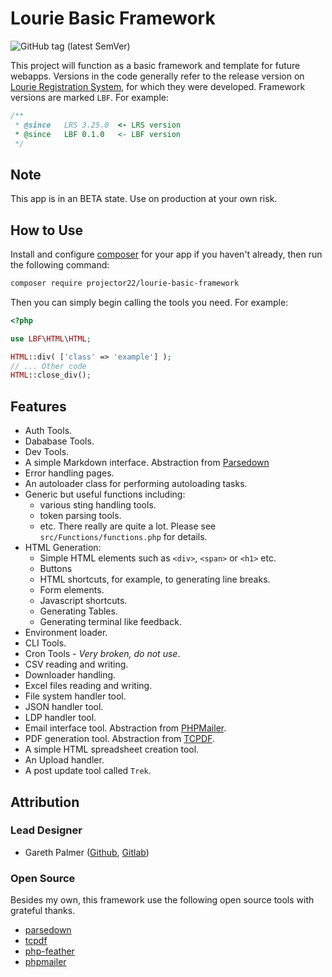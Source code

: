 # Lourie Basic Framework

![GitHub tag (latest SemVer)](https://img.shields.io/github/v/tag/projector22/lourie-basic-framework)

This project will function as a basic framework and template for future webapps. Versions in the code generally refer to the release version on [Lourie Registration System](https://gitlab.com/projector22/lourie-registration-system), for which they were developed. Framework versions are marked `LBF`. For example:

```php
/**
 * @since   LRS 3.25.0  <- LRS version
 * @since   LBF 0.1.0   <- LBF version
 */
```

## Note

This app is in an BETA state. Use on production at your own risk.

## How to Use

Install and configure [composer](https://getcomposer.org/) for your app if you haven't already, then run the following command:

```sh
composer require projector22/lourie-basic-framework
```

Then you can simply begin calling the tools you need. For example:

```php
<?php

use LBF\HTML\HTML;

HTML::div( ['class' => 'example'] );
// ... Other code
HTML::close_div();
```

## Features

- Auth Tools.
- Dababase Tools.
- Dev Tools.
- A simple Markdown interface. Abstraction from [Parsedown](https://github.com/erusev/parsedown)
- Error handling pages.
- An autoloader class for performing autoloading tasks.
- Generic but useful functions including:
  - various sting handling tools.
  - token parsing tools.
  - etc. There really are quite a lot. Please see `src/Functions/functions.php` for details.
- HTML Generation:
  - Simple HTML elements such as `<div>`, `<span>` or `<h1>` etc.
  - Buttons
  - HTML shortcuts, for example, to generating line breaks.
  - Form elements.
  - Javascript shortcuts.
  - Generating Tables.
  - Generating terminal like feedback.
- Environment loader.
- CLI Tools.
- Cron Tools - _Very broken, do not use_.
- CSV reading and writing.
- Downloader handling.
- Excel files reading and writing.
- File system handler tool.
- JSON handler tool.
- LDP handler tool.
- Email interface tool. Abstraction from [PHPMailer](https://github.com/PHPMailer/PHPMailer).
- PDF generation tool. Abstraction from [TCPDF](https://github.com/tecnickcom/tcpdf).
- A simple HTML spreadsheet creation tool.
- An Upload handler.
- A post update tool called `Trek`.

## Attribution

### Lead Designer

- Gareth Palmer ([Github](https://github.com/projector22), [Gitlab](https://gitlab.com/projector22))

### Open Source

Besides my own, this framework use the following open source tools with grateful thanks.

- [parsedown](https://github.com/erusev/parsedown)
- [tcpdf](https://github.com/tecnickcom/tcpdf)
- [php-feather](https://github.com/Pixelrobin/php-feather)
- [phpmailer](https://github.com/tecnickcom/tcpdf)
